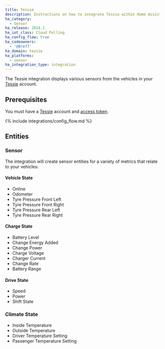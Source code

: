 ```yaml
---
title: Tessie
description: Instructions on how to integrate Tessie within Home Assistant.
ha_category:
  - Sensor
ha_release: 2024.1
ha_iot_class: Cloud Polling
ha_config_flow: true
ha_codeowners:
  - '@Bre77'
ha_domain: tessie
ha_platforms:
  - sensor
ha_integration_type: integration
---
```


The Tessie integration displays various sensors from the vehicles in your [Tessie](https://my.tessie.com/) account.

## Prerequisites

You must have a [Tessie](https://my.tessie.com/) account and [access token](https://my.tessie.com/settings/api).

{% include integrations/config_flow.md %}

## Entities

### Sensor

The integration will create sensor entities for a variety of metrics that relate to your vehicles:

#### Vehicle State
- Online
- Odometer
- Tyre Pressure Front Left
- Tyre Pressure Front Right
- Tyre Pressure Rear Left
- Tyre Pressure Rear Right

#### Charge State
- Battery Level
- Change Energy Added
- Change Power
- Charge Voltage
- Charger Current
- Change Rate
- Battery Range

#### Drive State
- Speed
- Power
- Shift State

### Climate State
- Inside Temperature
- Outside Temperature
- Driver Temperature Setting
- Passenger Temperature Setting